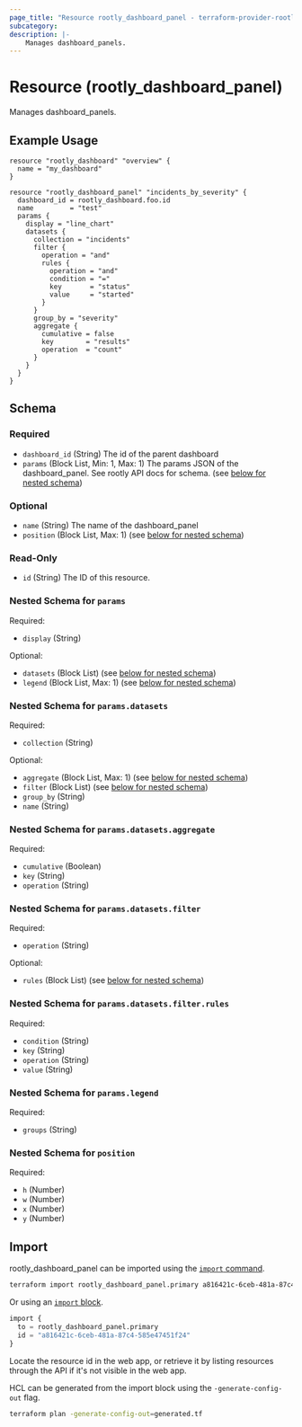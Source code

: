 ```yaml
---
page_title: "Resource rootly_dashboard_panel - terraform-provider-rootly"
subcategory:
description: |-
    Manages dashboard_panels.
---
```


# Resource (rootly_dashboard_panel)

Manages dashboard_panels.

## Example Usage

```shell
resource "rootly_dashboard" "overview" {
  name = "my_dashboard"
}

resource "rootly_dashboard_panel" "incidents_by_severity" {
  dashboard_id = rootly_dashboard.foo.id
  name         = "test"
  params {
    display = "line_chart"
    datasets {
      collection = "incidents"
      filter {
        operation = "and"
        rules {
          operation = "and"
          condition = "="
          key       = "status"
          value     = "started"
        }
      }
      group_by = "severity"
      aggregate {
        cumulative = false
        key        = "results"
        operation  = "count"
      }
    }
  }
}
```

<!-- schema generated by tfplugindocs -->
## Schema

### Required

- `dashboard_id` (String) The id of the parent dashboard
- `params` (Block List, Min: 1, Max: 1) The params JSON of the dashboard_panel. See rootly API docs for schema. (see [below for nested schema](#nestedblock--params))

### Optional

- `name` (String) The name of the dashboard_panel
- `position` (Block List, Max: 1) (see [below for nested schema](#nestedblock--position))

### Read-Only

- `id` (String) The ID of this resource.

<a id="nestedblock--params"></a>
### Nested Schema for `params`

Required:

- `display` (String)

Optional:

- `datasets` (Block List) (see [below for nested schema](#nestedblock--params--datasets))
- `legend` (Block List, Max: 1) (see [below for nested schema](#nestedblock--params--legend))

<a id="nestedblock--params--datasets"></a>
### Nested Schema for `params.datasets`

Required:

- `collection` (String)

Optional:

- `aggregate` (Block List, Max: 1) (see [below for nested schema](#nestedblock--params--datasets--aggregate))
- `filter` (Block List) (see [below for nested schema](#nestedblock--params--datasets--filter))
- `group_by` (String)
- `name` (String)

<a id="nestedblock--params--datasets--aggregate"></a>
### Nested Schema for `params.datasets.aggregate`

Required:

- `cumulative` (Boolean)
- `key` (String)
- `operation` (String)


<a id="nestedblock--params--datasets--filter"></a>
### Nested Schema for `params.datasets.filter`

Required:

- `operation` (String)

Optional:

- `rules` (Block List) (see [below for nested schema](#nestedblock--params--datasets--filter--rules))

<a id="nestedblock--params--datasets--filter--rules"></a>
### Nested Schema for `params.datasets.filter.rules`

Required:

- `condition` (String)
- `key` (String)
- `operation` (String)
- `value` (String)




<a id="nestedblock--params--legend"></a>
### Nested Schema for `params.legend`

Required:

- `groups` (String)



<a id="nestedblock--position"></a>
### Nested Schema for `position`

Required:

- `h` (Number)
- `w` (Number)
- `x` (Number)
- `y` (Number)

## Import

rootly_dashboard_panel can be imported using the [`import` command](https://developer.hashicorp.com/terraform/cli/commands/import).

```sh
terraform import rootly_dashboard_panel.primary a816421c-6ceb-481a-87c4-585e47451f24
```

Or using an [`import` block](https://developer.hashicorp.com/terraform/language/import).

```terraform
import {
  to = rootly_dashboard_panel.primary
  id = "a816421c-6ceb-481a-87c4-585e47451f24"
}
```

Locate the resource id in the web app, or retrieve it by listing resources through the API if it's not visible in the web app.

HCL can be generated from the import block using the `-generate-config-out` flag.

```sh
terraform plan -generate-config-out=generated.tf
```
